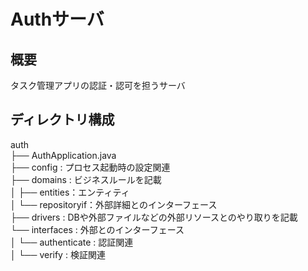 # Authサーバ
## 概要
タスク管理アプリの認証・認可を担うサーバ

## ディレクトリ構成
auth  
  ├── AuthApplication.java  
  ├── config : プロセス起動時の設定関連  
  ├── domains : ビジネスルールを記載  
  │   ├── entities：エンティティ  
  │   └── repositoryif：外部詳細とのインターフェース  
  ├── drivers : DBや外部ファイルなどの外部リソースとのやり取りを記載  
  └── interfaces : 外部とのインターフェース  
  │   └── authenticate : 認証関連  
  │   └── verify : 検証関連  